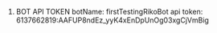 1. BOT API TOKEN
   botName: firstTestingRikoBot
   api token: 6137662819:AAFUP8ndEz_yyK4xEnDpUnOg03xgCjVmBig
